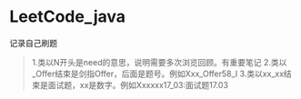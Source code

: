 # LeetCode_java
记录自己刷题

>1.类以N开头是need的意思，说明需要多次浏览回顾。有重要笔记
>2.类以_Offer结束是剑指Offer，后面是题号。例如Xxx_Offer58_I
>3.类以xx_xx结束是面试题，xx是数字。例如Xxxxxx17_03:面试题17.03
